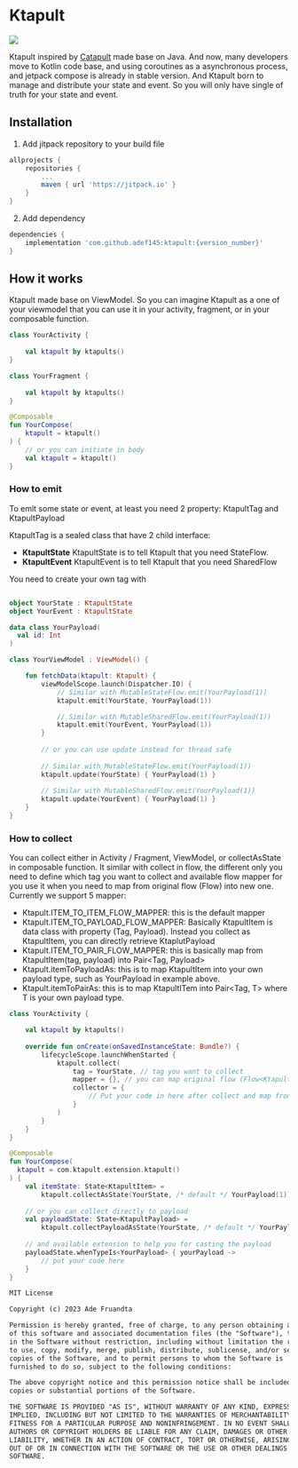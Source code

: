 # Ktapult
[![](https://jitpack.io/v/adef145/Ktapult.svg)](https://jitpack.io/#adef145/Ktapult)

Ktapult inspired by [Catapult](https://github.com/happyfresh/Catapult) made base on Java.
And now, many developers move to Kotlin code base, and using coroutines as a asynchronous process, and jetpack compose is already in stable version.
And Ktapult born to manage and distribute your state and event. So you will only have single of truth for your state and event.

## Installation

1. Add jitpack repository to your build file
```groovy
allprojects {
	repositories {
		...
		maven { url 'https://jitpack.io' }
	}
}
```
2. Add dependency
```groovy
dependencies {
    implementation 'com.github.adef145:ktapult:{version_number}'
}
```

## How it works

Ktapult made base on ViewModel.
So you can imagine Ktapult as a one of your viewmodel that you can use it in your activity, fragment, or in your composable function.

```kotlin
class YourActivity {
    
    val ktapult by ktapults()
}

class YourFragment {
    
    val ktapult by ktapults()
}

@Composable
fun YourCompose(
    ktapult = ktapult()
) {
    // or you can initiate in body
    val ktapult = ktapult()
}
```

### How to emit

To emit some state or event, at least you need 2 property: KtapultTag and KtapultPayload

KtapultTag is a sealed class that have 2 child interface:
* **KtapultState**
  KtapultState is to tell Ktapult that you need StateFlow.
* **KtapultEvent**
  KtapultEvent is to tell Ktapult that you need SharedFlow

You need to create your own tag with 

```kotlin

object YourState : KtapultState
object YourEvent : KtapultState

data class YourPayload(
  val id: Int
)

class YourViewModel : ViewModel() {

    fun fetchData(ktapult: Ktapult) {
        viewModelScope.launch(Dispatcher.IO) {
            // Similar with MutableStateFlow.emit(YourPayload(1))
            ktapult.emit(YourState, YourPayload(1))

            // Similar with MutableSharedFlow.emit(YourPayload(1))
            ktapult.emit(YourEvent, YourPayload(1))
        }
      
        // or you can use update instead for thread safe
        
        // Similar with MutableStateFlow.emit(YourPayload(1))
        ktapult.update(YourState) { YourPayload(1) }
  
        // Similar with MutableSharedFlow.emit(YourPayload(1))
        ktapult.update(YourEvent) { YourPayload(1) }
    }
}
```

### How to collect

You can collect either in Activity / Fragment, ViewModel, or collectAsState in composable function.
It similar with collect in flow, the different only you need to define which tag you want to collect and 
available flow mapper for you use it when you need to map from original flow (Flow<KtapultItem>) into new one.
Currently we support 5 mapper:
* Ktapult.ITEM_TO_ITEM_FLOW_MAPPER: this is the default mapper
* Ktapult.ITEM_TO_PAYLOAD_FLOW_MAPPER: Basically KtapultItem is data class with property (Tag, Payload).
  Instead you collect as KtapultItem, you can directly retrieve KtaplutPayload
* Ktapult.ITEM_TO_PAIR_FLOW_MAPPER: this is basically map from KtapultItem(tag, payload) into Pair<Tag, Payload>
* Ktapult.itemToPayloadAs<T>: this is to map KtapultItem into your own payload type, such as YourPayload in example above.
* Ktapult.itemToPairAs<T>: this is to map KtapultITem into Pair<Tag, T> where T is your own payload type.

```kotlin
class YourActivity {

    val ktapult by ktapults()
    
    override fun onCreate(onSavedInstanceState: Bundle?) {
        lifecycleScope.launchWhenStarted {
            ktapult.collect(
                tag = YourState, // tag you want to collect
                mapper = {}, // you can map original flow (Flow<KtapultItem>) into new one
                collector = {
                    // Put your code in here after collect and map from Ktapult
                }
            )
        }
    }
}

@Composable
fun YourCompose(
  ktapult = com.ktapult.extension.ktapult()
) {
    val itemState: State<KtapultItem> = 
        ktapult.collectAsState(YourState, /* default */ YourPayload(1))
  
    // or you can collect directly to payload
    val payloadState: State<KtapultPayload> = 
        ktapult.collectPayloadAsState(YourState, /* default */ YourPayload(1))
  
    // and available extension to help you for casting the payload
    payloadState.whenTypeIs<YourPayload> { yourPayload ->
        // put your code here
    }
}
```

```markdown
MIT License

Copyright (c) 2023 Ade Fruandta

Permission is hereby granted, free of charge, to any person obtaining a copy
of this software and associated documentation files (the "Software"), to deal
in the Software without restriction, including without limitation the rights
to use, copy, modify, merge, publish, distribute, sublicense, and/or sell
copies of the Software, and to permit persons to whom the Software is
furnished to do so, subject to the following conditions:

The above copyright notice and this permission notice shall be included in all
copies or substantial portions of the Software.

THE SOFTWARE IS PROVIDED "AS IS", WITHOUT WARRANTY OF ANY KIND, EXPRESS OR
IMPLIED, INCLUDING BUT NOT LIMITED TO THE WARRANTIES OF MERCHANTABILITY,
FITNESS FOR A PARTICULAR PURPOSE AND NONINFRINGEMENT. IN NO EVENT SHALL THE
AUTHORS OR COPYRIGHT HOLDERS BE LIABLE FOR ANY CLAIM, DAMAGES OR OTHER
LIABILITY, WHETHER IN AN ACTION OF CONTRACT, TORT OR OTHERWISE, ARISING FROM,
OUT OF OR IN CONNECTION WITH THE SOFTWARE OR THE USE OR OTHER DEALINGS IN THE
SOFTWARE.
```